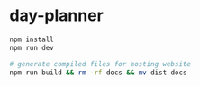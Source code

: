 # day-planner


```bash
npm install
npm run dev

# generate compiled files for hosting website
npm run build && rm -rf docs && mv dist docs
```
